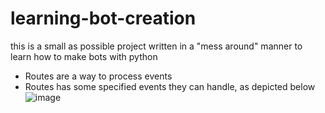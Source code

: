 # learning-bot-creation
this is a small as possible project written in a "mess around" manner to learn how to make bots with python

- Routes are a way to process events
- Routes has some specified events they can handle, as depicted below  
![image](https://github.com/KidPudel/learning-bot-creation/assets/63263301/3abed1ae-a5f5-45eb-aded-ee43a4327d29)
